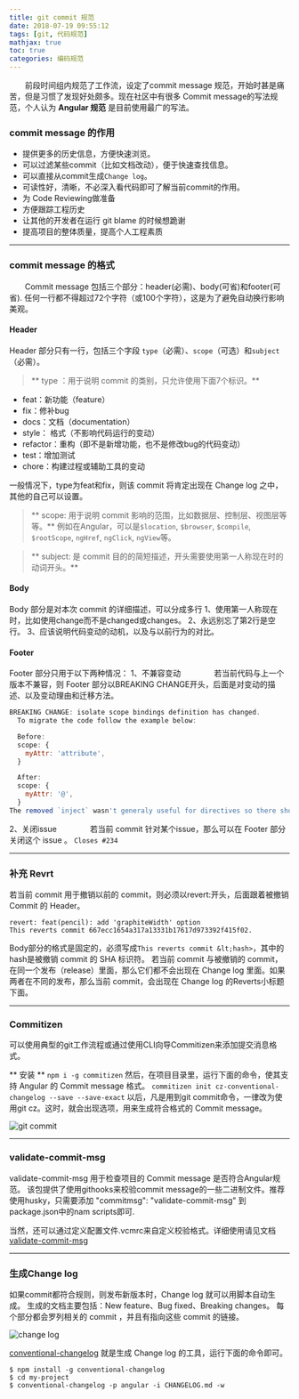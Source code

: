 ```yaml
---
title: git commit 规范
date: 2018-07-19 09:55:12
tags: [git, 代码规范]
mathjax: true
toc: true
categories: 编码规范
---
```


&emsp;&emsp;前段时间组内规范了工作流，设定了commit message 规范，开始时甚是痛苦，但是习惯了发现好处颇多。现在社区中有很多 Commit message的写法规范，个人认为 **Angular 规范** 是目前使用最广的写法。

### commit message 的作用
* 提供更多的历史信息，方便快速浏览。
* 可以过滤某些commit（比如文档改动），便于快速查找信息。
* 可以直接从commit生成`Change log`。
* 可读性好，清晰，不必深入看代码即可了解当前commit的作用。
* 为 Code Reviewing做准备
* 方便跟踪工程历史
* 让其他的开发者在运行 git blame 的时候想跪谢
* 提高项目的整体质量，提高个人工程素质

---------

### commit message 的格式
&emsp;&emsp;Commit message 包括三个部分：header(必需)、body(可省)和footer(可省).
任何一行都不得超过72个字符（或100个字符），这是为了避免自动换行影响美观。

#### Header
Header 部分只有一行，包括三个字段 `type`（必需）、`scope`（可选）和`subject`（必需）。
> ** type ：用于说明 commit 的类别，只允许使用下面7个标识。**
* feat：新功能（feature）
* fix：修补bug
* docs：文档（documentation）
* style： 格式（不影响代码运行的变动）
* refactor：重构（即不是新增功能，也不是修改bug的代码变动）
* test：增加测试
* chore：构建过程或辅助工具的变动

一般情况下，type为feat和fix，则该 commit 将肯定出现在 Change log 之中，其他的自己可以设置。

> ** scope: 用于说明 commit 影响的范围，比如数据层、控制层、视图层等等。** 
例如在Angular，可以是`$location`, `$browser`, `$compile`, `$rootScope`, `ngHref`, `ngClick`, `ngView`等。

> ** subject: 是 commit 目的的简短描述，开头需要使用第一人称现在时的动词开头。**

#### Body
Body 部分是对本次 commit 的详细描述，可以分成多行
1、使用第一人称现在时，比如使用change而不是changed或changes。
2、永远别忘了第2行是空行。
3、应该说明代码变动的动机，以及与以前行为的对比。

#### Footer
Footer 部分只用于以下两种情况：
1、不兼容变动
&emsp;&emsp;&emsp;&emsp;若当前代码与上一个版本不兼容，则 Footer 部分以BREAKING CHANGE开头，后面是对变动的描述、以及变动理由和迁移方法。
``` js
BREAKING CHANGE: isolate scope bindings definition has changed.
  To migrate the code follow the example below:

  Before:
  scope: {
    myAttr: 'attribute',
  }

  After:
  scope: {
    myAttr: '@',
  }
The removed `inject` wasn't generaly useful for directives so there should be no code using it.
```
2、关闭issue
&emsp;&emsp;&emsp;&emsp;若当前 commit 针对某个issue，那么可以在 Footer 部分关闭这个 issue 。
`Closes #234`

---------
### 补充 Revrt
若当前 commit 用于撤销以前的 commit，则必须以revert:开头，后面跟着被撤销 Commit 的 Header。
```
revert: feat(pencil): add 'graphiteWidth' option
This reverts commit 667ecc1654a317a13331b17617d973392f415f02.
```
Body部分的格式是固定的，必须写成`This reverts commit &lt;hash>`，其中的hash是被撤销 commit 的 SHA 标识符。
若当前 commit 与被撤销的 commit，在同一个发布（release）里面，那么它们都不会出现在 Change log 里面。如果两者在不同的发布，那么当前 commit，会出现在 Change log 的Reverts小标题下面。

---------
### Commitizen
可以使用典型的git工作流程或通过使用CLI向导Commitizen来添加提交消息格式。

** 安装 ** `npm i -g commitizen`
然后，在项目目录里，运行下面的命令，使其支持 Angular 的 Commit message 格式。
`commitizen init cz-conventional-changelog --save --save-exact`
以后，凡是用到git commit命令，一律改为使用git cz。这时，就会出现选项，用来生成符合格式的 Commit message。

![git commit](https://raw.githubusercontent.com/commitizen/cz-cli/master/meta/screenshots/add-commit.png)

---------
### validate-commit-msg
validate-commit-msg 用于检查项目的 Commit message 是否符合Angular规范。
该包提供了使用githooks来校验commit message的一些二进制文件。推荐使用husky，只需要添加 "commitmsg": "validate-commit-msg" 到package.json中的nam scripts即可.

当然，还可以通过定义配置文件.vcmrc来自定义校验格式。详细使用请见文档 [validate-commit-msg](https://github.com/conventional-changelog-archived-repos/validate-commit-msg)

---------
### 生成Change log
如果commit都符合规则，则发布新版本时，Change log 就可以用脚本自动生成。
生成的文档主要包括：New feature、Bug fixed、Breaking changes。
每个部分都会罗列相关的 commit ，并且有指向这些 commit 的链接。

![change log](https://sfault-image.b0.upaiyun.com/268/595/2685952301-58eee4f6f1747)

[conventional-changelog](https://github.com/conventional-changelog/conventional-changelog) 就是生成 Change log 的工具，运行下面的命令即可。
``` linux
$ npm install -g conventional-changelog
$ cd my-project
$ conventional-changelog -p angular -i CHANGELOG.md -w
```
